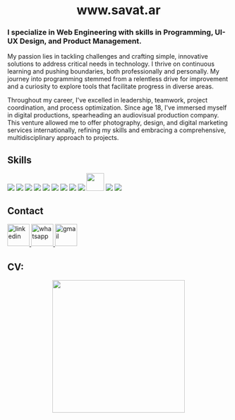 <h1 align="center">www.savat.ar</h1>
<h3>I specialize in Web Engineering with skills in Programming, UI-UX Design, and Product Management.</h3>
<p>My passion lies in tackling challenges and crafting simple, innovative solutions to address critical needs in technology. I thrive on continuous learning and pushing boundaries, both professionally and personally. My journey into programming stemmed from a relentless drive for improvement and a curiosity to explore tools that facilitate progress in diverse areas.</p>
<p>Throughout my career, I've excelled in leadership, teamwork, project coordination, and process optimization. Since age 18, I've immersed myself in digital productions, spearheading an audiovisual production company. This venture allowed me to offer photography, design, and digital marketing services internationally, refining my skills and embracing a comprehensive, multidisciplinary approach to projects.</p>

<h2>Skills</h2>
<div>
    <a href="https://reactjs.org/" target="_blank"><img src="https://img.icons8.com/color/48/000000/react-native.png"/></a>
    <a href="https://www.javascript.com/" target="_blank"><img src="https://img.icons8.com/color/48/000000/javascript.png"/></a>
    <a href="https://www.w3schools.com/css/" target="_blank"><img src="https://img.icons8.com/color/48/000000/css3.png"/></a>
    <a href="https://www.w3schools.com/html/" target="_blank"><img src="https://img.icons8.com/color/48/000000/html-5.png"/></a>
    <a href="https://nodejs.org/" target="_blank"><img src="https://img.icons8.com/color/48/000000/nodejs.png"/></a>
    <a href="https://expressjs.com/" target="_blank"><img src="https://img.icons8.com/color/48/000000/express.png"/></a>
    <a href="https://www.mongodb.com/" target="_blank"><img src="https://img.icons8.com/color/48/000000/mongodb.png"/></a>
    <a href="https://www.figma.com/" target="_blank"><img src="https://img.icons8.com/color/48/000000/npm.png"/></a>
    <a href="https://www.figma.com/" target="_blank"><img src="https://img.icons8.com/color/48/000000/figma.png"/></a>
    <a href="https://www.notion.so/es-es" target="_blank"><img width="40px" src="https://cdn.iconscout.com/icon/free/png-256/notion-2296040-1911999.png?f=webp&w=128"/></a>
    <a href="https://github.com/" target="_blank"><img src="https://img.icons8.com/color/48/000000/github.png"/></a>
    <a href="https://slack.com/" target="_blank"><img src="https://img.icons8.com/color/48/000000/slack.png"/></a>
</div>

<h2>Contact</h2>
<div>
    <a href="https://www.linkedin.com/in/leandrosavat/" target="_blank">
        <img height="50px" src="https://cdn.icon-icons.com/icons2/2530/PNG/512/linkedin_button_icon_151847.png" alt="linkedin" style="margin-bottom: 5px;" />
    </a> 
  <a href="https://www.linkedin.com/in/leandrosavat/" target="_blank">
        <img height="50px" src="https://cdn.icon-icons.com/icons2/2530/PNG/512/whatsapp_button_icon_151832.png" alt="whatsapp" style="margin-bottom: 5px;" />
    </a> 
   <a href="mailto:leandrosavat@gmail.com" target="_blank">
        <img height="50px" src="https://cdn.icon-icons.com/icons2/2530/PNG/512/gmail_button_icon_151848.png" alt="gmail" style="margin-bottom: 5px;" />
    </a> 
</div>

## CV: 

<div align="center">
    <img height="300px" src="https://humanyze.com/wp-content/uploads/2020/11/Draft_03_01.gif">
</div> 
